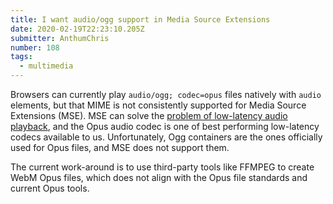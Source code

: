 ```yaml
---
title: I want audio/ogg support in Media Source Extensions
date: 2020-02-19T22:23:10.205Z
submitter: AnthumChris
number: 108
tags:
  - multimedia
---
```

Browsers can currently play `audio/ogg; codec=opus` files natively with `audio` elements, but that MIME is not consistently supported for Media Source Extensions (MSE). MSE can solve the [problem of low-latency audio playback](https://github.com/xiph/opus-tools/issues/49), and the Opus audio codec is one of best performing low-latency codecs available to us. Unfortunately, Ogg containers are the ones officially used for Opus files, and MSE does not support them. The current work-around is to use third-party tools like FFMPEG to create WebM Opus files, which does not align with the Opus file standards and current Opus tools.
